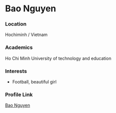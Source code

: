 # Bao Nguyen

### Location

Hochiminh / Vietnam

### Academics

Ho Chi Minh University of technology and education

### Interests

- Football, beautiful girl

### Profile Link

[Bao Nguyen](https://github.com/baonguyen1320)
